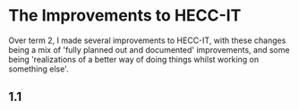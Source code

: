 # The Improvements to HECC-IT

Over term 2, I made several improvements to HECC-IT, with these changes being a mix of 'fully planned
out and documented' improvements, and some being 'realizations of a better way of doing things whilst
working on something else'.

## 1.1 